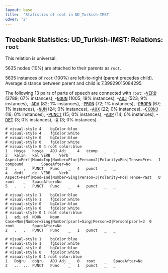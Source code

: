 ```yaml
---
layout: base
title:  'Statistics of root in UD_Turkish-IMST'
udver: '2'
---
```


## Treebank Statistics: UD_Turkish-IMST: Relations: `root`

This relation is universal.

5635 nodes (10%) are attached to their parents as `root`.

5635 instances of `root` (100%) are left-to-right (parent precedes child).
Average distance between parent and child is 7.39929015084295.

The following 13 pairs of parts of speech are connected with `root`: -<tt><a href="tr_imst-pos-VERB.html">VERB</a></tt> (3789; 67% instances), -<tt><a href="tr_imst-pos-NOUN.html">NOUN</a></tt> (1005; 18% instances), -<tt><a href="tr_imst-pos-ADJ.html">ADJ</a></tt> (523; 9% instances), -<tt><a href="tr_imst-pos-ADV.html">ADV</a></tt> (82; 1% instances), -<tt><a href="tr_imst-pos-PRON.html">PRON</a></tt> (72; 1% instances), -<tt><a href="tr_imst-pos-PROPN.html">PROPN</a></tt> (67; 1% instances), -<tt><a href="tr_imst-pos-NUM.html">NUM</a></tt> (24; 0% instances), -<tt><a href="tr_imst-pos-AUX.html">AUX</a></tt> (22; 0% instances), -<tt><a href="tr_imst-pos-CCONJ.html">CCONJ</a></tt> (16; 0% instances), -<tt><a href="tr_imst-pos-PUNCT.html">PUNCT</a></tt> (15; 0% instances), -<tt><a href="tr_imst-pos-ADP.html">ADP</a></tt> (14; 0% instances), -<tt><a href="tr_imst-pos-DET.html">DET</a></tt> (3; 0% instances), -<tt><a href="tr_imst-pos-X.html">X</a></tt> (3; 0% instances).


~~~ conllu
# visual-style 4	bgColor:blue
# visual-style 4	fgColor:white
# visual-style 0	bgColor:blue
# visual-style 0	fgColor:white
# visual-style 0 4 root	color:blue
1	Hoşça	hoşça	ADJ	Adj	_	4	ccomp	_	_
2	kalın	kal	VERB	Verb	Aspect=Perf|Mood=Imp|Number=Plur|Person=2|Polarity=Pos|Tense=Pres	1	compound	_	SpaceAfter=No
3	,	,	PUNCT	Punc	_	4	punct	_	_
4	dedi	de	VERB	Verb	Aspect=Perf|Mood=Ind|Number=Sing|Person=3|Polarity=Pos|Tense=Past	0	root	_	SpaceAfter=No
5	.	.	PUNCT	Punc	_	4	punct	_	_

~~~


~~~ conllu
# visual-style 1	bgColor:blue
# visual-style 1	fgColor:white
# visual-style 0	bgColor:blue
# visual-style 0	fgColor:white
# visual-style 0 1 root	color:blue
1	adı	ad	NOUN	Noun	Case=Nom|Number=Sing|Number[psor]=Sing|Person=3|Person[psor]=3	0	root	_	SpaceAfter=No
2	.	.	PUNCT	Punc	_	1	punct	_	_

~~~


~~~ conllu
# visual-style 1	bgColor:blue
# visual-style 1	fgColor:white
# visual-style 0	bgColor:blue
# visual-style 0	fgColor:white
# visual-style 0 1 root	color:blue
1	Doğru	doğru	ADJ	Adj	_	0	root	_	SpaceAfter=No
2	...	...	PUNCT	Punc	_	1	punct	_	_

~~~


